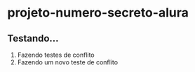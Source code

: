 ﻿# projeto-numero-secreto-alura

## Testando...

1. Fazendo testes de conflito
2. Fazendo um novo teste de conflito
